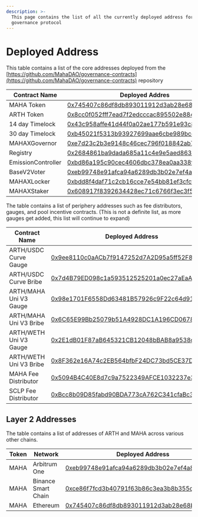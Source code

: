 ```yaml
---
description: >-
  This page contains the list of all the currently deployed address for the
  governance protocol
---
```


# Deployed Address

This table contains a list of the core addresses deployed from the [https://github.com/MahaDAO/governance-contracts](https://github.com/MahaDAO/governance-contracts) repository

| Contract Name      | Deployed Addres                                                                                                       |
| ------------------ | --------------------------------------------------------------------------------------------------------------------- |
| MAHA Token         | [0x745407c86df8db893011912d3ab28e68b62e49b0](https://etherscan.io/token/0x745407c86df8db893011912d3ab28e68b62e49b0)   |
| ARTH Token         | [0x8cc0f052fff7ead7f2edcccac895502e884a8a71](https://etherscan.io/token/0x8cc0f052fff7ead7f2edcccac895502e884a8a71)   |
| 14 day Timelock    | [0x43c958affe41d44f0a02ae177b591e93c86adbea](https://etherscan.io/address/0x43c958affe41d44f0a02ae177b591e93c86adbea) |
| 30 day Timelock    | [0xb45021f5313b93927699aae6cbe989bccf6b5900](https://etherscan.io/address/0xb45021f5313b93927699aae6cbe989bccf6b5900) |
| MAHAXGovernor      | [0xe7d23c2b3e9148c46cec796f018842ab72d5867f](https://etherscan.io/address/0xe7d23c2b3e9148c46cec796f018842ab72d5867f) |
| Registry           | [0x2684861ba9dada685a11c4e9e5aed8630f08afe0](https://etherscan.io/address/0x2684861ba9dada685a11c4e9e5aed8630f08afe0) |
| EmissionController | [0xbd86a195c90cec4606dbc378ea0aa338f674a704](https://etherscan.io/address/0xbd86a195c90cec4606dbc378ea0aa338f674a704) |
| BaseV2Voter        | [0xeb99748e91afca94a6289db3b02e7ef4a8f0a22d](https://etherscan.io/address/0xeb99748e91afca94a6289db3b02e7ef4a8f0a22d) |
| MAHAXLocker        | [0xbdd8f4daf71c2cb16cce7e54bb81ef3cfcf5aacb](https://etherscan.io/address/0xbdd8f4daf71c2cb16cce7e54bb81ef3cfcf5aacb) |
| MAHAXStaker        | [0x608917f8392634428ec71c6766f3ec3f5cc8f421](https://etherscan.io/address/0x608917f8392634428ec71c6766f3ec3f5cc8f421) |

The table contains a list of periphery addresses such as fee distributors, gauges, and pool incentive contracts. (This is not a definite list, as more gauges get added, this list will continue to expand)

| Contract Name          | Deployed Address                                                                                                      |
| ---------------------- | --------------------------------------------------------------------------------------------------------------------- |
| ARTH/USDC Curve Gauge  | [0x9ee8110c0aACb7f9147252d7A2D95a5ff52F8496](https://etherscan.io/address/0x9ee8110c0aACb7f9147252d7A2D95a5ff52F8496) |
| ARTH/USDC Curve Bribe  | [0x7d4B79ED098c1a593512525201a0ec27aEaA9F9B](https://etherscan.io/address/0x7d4b79ed098c1a593512525201a0ec27aeaa9f9b) |
| ARTH/MAHA Uni V3 Gauge | [0x98e1701F6558Dd63481B57926c9F22c64d918C35](https://etherscan.io/address/0x98e1701f6558dd63481b57926c9f22c64d918c35) |
| ARTH/MAHA Uni V3 Bribe | [0x6C65E99Bb25079b51A4928DC1A196CD067811de4](https://etherscan.io/address/0x6c65e99bb25079b51a4928dc1a196cd067811de4) |
| ARTH/WETH Uni V3 Gauge | [0x2E1dB01F87aB645321CB12048bBAB8a9538c61CC](https://etherscan.io/address/0x2e1db01f87ab645321cb12048bbab8a9538c61cc) |
| ARTH/WETH Uni V3 Bribe | [0x8F362e16A74c2EB564bfbF24DC73bd5CE37D9063](https://etherscan.io/address/0x8f362e16a74c2eb564bfbf24dc73bd5ce37d9063) |
| MAHA Fee Distributor   | [0x5094B4C40E8d7c9a7522349AFCE1032237e35f20](https://etherscan.io/address/0x5094b4c40e8d7c9a7522349afce1032237e35f20) |
| SCLP Fee Distributor   | [0xBcc8b09D85fabd90BDA773cA762C341cfaBc3e2B](https://etherscan.io/address/0xbcc8b09d85fabd90bda773ca762c341cfabc3e2b) |

## Layer 2 Addresses

The table contains a list of addresses of ARTH and MAHA across various other chains.

| Token | Network             | Deployed Address                                                                                                    |
| ----- | ------------------- | ------------------------------------------------------------------------------------------------------------------- |
| MAHA  | Arbitrum One        | [0xeb99748e91afca94a6289db3b02e7ef4a8f0a22d](https://arbiscan.io/token/0xeb99748e91afca94a6289db3b02e7ef4a8f0a22d)  |
| MAHA  | Binance Smart Chain | [0xce86f7fcd3b40791f63b86c3ea3b8b355ce2685b](https://bscscan.com/token/0xce86f7fcd3b40791f63b86c3ea3b8b355ce2685b)  |
| MAHA  | Ethereum            | [0x745407c86df8db893011912d3ab28e68b62e49b0](https://etherscan.io/token/0x745407c86df8db893011912d3ab28e68b62e49b0) |
